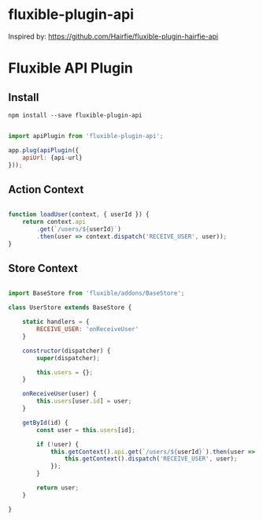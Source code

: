 # fluxible-plugin-api

Inspired by: https://github.com/Hairfie/fluxible-plugin-hairfie-api

Fluxible API Plugin
===========================

Install
-------

    npm install --save fluxible-plugin-api

```javascript

import apiPlugin from 'fluxible-plugin-api';

app.plug(apiPlugin({
    apiUrl: {api-url}
}));

```

Action Context
--------------

```javascript

function loadUser(context, { userId }) {
    return context.api
        .get(`/users/${userId}`)
        .then(user => context.dispatch('RECEIVE_USER', user));
}

```

Store Context
-------------

```javascript

import BaseStore from 'fluxible/addons/BaseStore';

class UserStore extends BaseStore {

    static handlers = {
        RECEIVE_USER: 'onReceiveUser'
    }

    constructor(dispatcher) {
        super(dispatcher);

        this.users = {};
    }

    onReceiveUser(user) {
        this.users[user.id] = user;
    }

    getById(id) {
        const user = this.users[id];

        if (!user) {
            this.getContext().api.get(`/users/${userId}`).then(user => {
                this.getContext().dispatch('RECEIVE_USER', user);
            });
        }

        return user;
    }

}

```
